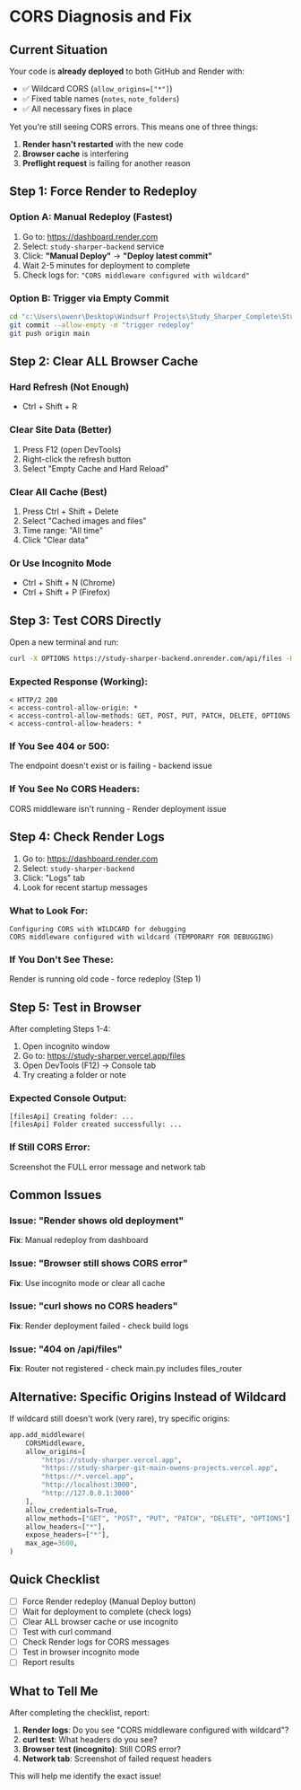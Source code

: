 # CORS Diagnosis and Fix

## Current Situation

Your code is **already deployed** to both GitHub and Render with:
- ✅ Wildcard CORS (`allow_origins=["*"]`)
- ✅ Fixed table names (`notes`, `note_folders`)
- ✅ All necessary fixes in place

Yet you're still seeing CORS errors. This means one of three things:

1. **Render hasn't restarted** with the new code
2. **Browser cache** is interfering
3. **Preflight request** is failing for another reason

## Step 1: Force Render to Redeploy

### Option A: Manual Redeploy (Fastest)
1. Go to: https://dashboard.render.com
2. Select: `study-sharper-backend` service
3. Click: **"Manual Deploy"** → **"Deploy latest commit"**
4. Wait 2-5 minutes for deployment to complete
5. Check logs for: `"CORS middleware configured with wildcard"`

### Option B: Trigger via Empty Commit
```bash
cd "c:\Users\owenr\Desktop\Windsurf Projects\Study_Sharper_Complete\Study_Sharper_Backend"
git commit --allow-empty -m "trigger redeploy"
git push origin main
```

## Step 2: Clear ALL Browser Cache

### Hard Refresh (Not Enough)
- Ctrl + Shift + R

### Clear Site Data (Better)
1. Press F12 (open DevTools)
2. Right-click the refresh button
3. Select "Empty Cache and Hard Reload"

### Clear All Cache (Best)
1. Press Ctrl + Shift + Delete
2. Select "Cached images and files"
3. Time range: "All time"
4. Click "Clear data"

### Or Use Incognito Mode
- Ctrl + Shift + N (Chrome)
- Ctrl + Shift + P (Firefox)

## Step 3: Test CORS Directly

Open a new terminal and run:

```bash
curl -X OPTIONS https://study-sharper-backend.onrender.com/api/files -H "Origin: https://study-sharper.vercel.app" -H "Access-Control-Request-Method: GET" -v
```

### Expected Response (Working):
```
< HTTP/2 200
< access-control-allow-origin: *
< access-control-allow-methods: GET, POST, PUT, PATCH, DELETE, OPTIONS
< access-control-allow-headers: *
```

### If You See 404 or 500:
The endpoint doesn't exist or is failing - backend issue

### If You See No CORS Headers:
CORS middleware isn't running - Render deployment issue

## Step 4: Check Render Logs

1. Go to: https://dashboard.render.com
2. Select: `study-sharper-backend`
3. Click: "Logs" tab
4. Look for recent startup messages

### What to Look For:
```
Configuring CORS with WILDCARD for debugging
CORS middleware configured with wildcard (TEMPORARY FOR DEBUGGING)
```

### If You Don't See These:
Render is running old code - force redeploy (Step 1)

## Step 5: Test in Browser

After completing Steps 1-4:

1. Open incognito window
2. Go to: https://study-sharper.vercel.app/files
3. Open DevTools (F12) → Console tab
4. Try creating a folder or note

### Expected Console Output:
```
[filesApi] Creating folder: ...
[filesApi] Folder created successfully: ...
```

### If Still CORS Error:
Screenshot the FULL error message and network tab

## Common Issues

### Issue: "Render shows old deployment"
**Fix**: Manual redeploy from dashboard

### Issue: "Browser still shows CORS error"
**Fix**: Use incognito mode or clear all cache

### Issue: "curl shows no CORS headers"
**Fix**: Render deployment failed - check build logs

### Issue: "404 on /api/files"
**Fix**: Router not registered - check main.py includes files_router

## Alternative: Specific Origins Instead of Wildcard

If wildcard still doesn't work (very rare), try specific origins:

```python
app.add_middleware(
    CORSMiddleware,
    allow_origins=[
        "https://study-sharper.vercel.app",
        "https://study-sharper-git-main-owens-projects.vercel.app",
        "https://*.vercel.app",
        "http://localhost:3000",
        "http://127.0.0.1:3000"
    ],
    allow_credentials=True,
    allow_methods=["GET", "POST", "PUT", "PATCH", "DELETE", "OPTIONS"],
    allow_headers=["*"],
    expose_headers=["*"],
    max_age=3600,
)
```

## Quick Checklist

- [ ] Force Render redeploy (Manual Deploy button)
- [ ] Wait for deployment to complete (check logs)
- [ ] Clear ALL browser cache or use incognito
- [ ] Test with curl command
- [ ] Check Render logs for CORS messages
- [ ] Test in browser incognito mode
- [ ] Report results

## What to Tell Me

After completing the checklist, report:

1. **Render logs**: Do you see "CORS middleware configured with wildcard"?
2. **curl test**: What headers do you see?
3. **Browser test (incognito)**: Still CORS error?
4. **Network tab**: Screenshot of failed request headers

This will help me identify the exact issue!
